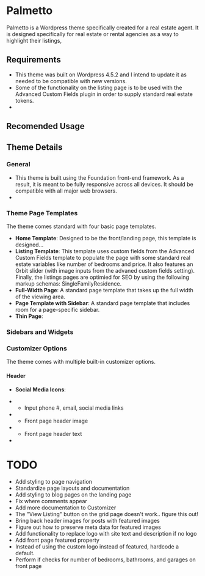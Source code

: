 # Palmetto
Palmetto is a Wordpress theme specifically created for a real estate agent. It is designed specifically for real estate or rental agencies as a way to highlight their listings, 

## Requirements
* This theme was built on Wordpress 4.5.2 and I intend to update it as needed to be compatible with new versions.
* Some of the functionality on the listing page is to be used with the Advanced Custom Fields plugin in order to supply standard real estate tokens.
* 

## Recomended Usage

## Theme Details

### General
* This theme is built using the Foundation front-end framework. As a result, it is meant to be fully responsive across all devices. It should be compatible with all major web browsers.
* 

### Theme Page Templates
The theme comes standard with four basic page templates.
* **Home Template**: Designed to be the front/landing page, this template is designed...
* **Listing Template**: This template uses custom fields from the Advanced Custom Fields template to populate the page with some standard real estate variables like number of bedrooms and price. It also features an Orbit slider (with image inputs from the advaned custom fields setting). Finally, the listings pages are optimied for SEO by using the following markup schemas: SingleFamilyResidence.
* **Full-Width Page**: A standard page template that takes up the full width of the viewing area.
* **Page Template with Sidebar**: A standard page template that includes room for a page-specific sidebar.
* **Thin Page**: 

### Sidebars and Widgets




### Customizer Options
The theme comes with multiple built-in customizer options.
#### Header
* **Social Media Icons**: 
- - Input phone #, email, social media links
- - Front page header image
- - Front page header text
- 


# TODO
* Add styling to page navigation
* Standardize page layouts and documentation
* Add styling to blog pages on the landing page
* Fix where comments appear
* Add more documentation to Customizer
* The "View Listing" button on the grid page doesn't work.. figure this out!
* Bring back header images for posts with featured images
* Figure out how to preserve meta data for featured images
* Add functionality to replace logo with site text and description if no logo
* Add front page featured property
* Instead of using the custom logo instead of featured, hardcode a default.
* Perform if checks for number of bedrooms, bathrooms, and garages on front page